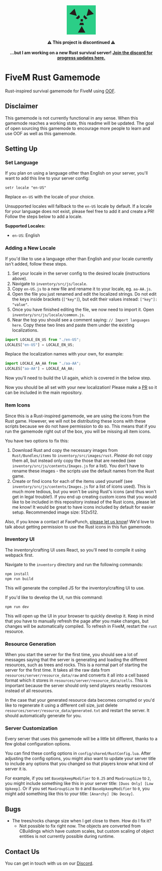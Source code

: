 <p align="center"><img src="icon.png"></p>

<p align="center"><b>⚠️ This project is discontinued ⚠️ <br><br>...but I am working on a new Rust survival server! <a href="https://rustproject.net/discord">Join the discord for progress updates here.</a></b></p>

# FiveM Rust Gamemode
Rust-inspired survival gamemode for FiveM using [OOF](https://github.com/Paradigm-MP/oof).

## Disclaimer
This gamemode is not currently functional in any sense. When this gamemode reaches a working state, this readme will be updated. The goal of open sourcing this gamemode to encourage more people to learn and use OOF as well as this gamemode.

## Setting Up

### Set Language
If you plan on using a language other than English on your server, you'll want to add this line to your server config:
```
setr locale "en-US"
```
Replace `en-US` with the locale of your choice.

Unsupported locales will fallback to the `en-US` locale by default. If a locale for your language does not exist, please feel free to add it and create a PR! Follow the steps below to add a locale.

**Supported Locales:**
 - `en-US`: English

### Adding a New Locale
If you'd like to use a language other than English and your locale currently isn't added, follow these steps.

1. Set your locale in the server config to the desired locale (instructions above).
2. Navigate to `inventory/src/js/locale`.
3. Copy `en-US.js` to a new file and rename it to your locale, eg. `aa-AA.js`. 
4. Open the file you just renamed and edit the localized strings. Do not edit the keys inside brackets (`["key"]`), but edit their values instead: `["key"]: "value"`. 
5. Once you have finished editing the file, we now need to import it. Open `inventory/src/js/locale/common.js`.
6. Near the top you should see a comment saying: `// Import languages here`. Copy these two lines and paste them under the existing localizations.
```js
import LOCALE_EN_US from "./en-US";
LOCALES["en-US"] = LOCALE_EN_US;
```
Replace the localization names with your own, for example:
```js
import LOCALE_AA_AA from "./aa-AA";
LOCALES["aa-AA"] = LOCALE_AA_AA;
```

Now you'll need to build the UI again, which is covered in the below step.

Now you should be all set with your new localization! Please make a [PR](https://github.com/Paradigm-MP/fivem-rust-gamemode/pulls) so it can be included in the main repository.

### Item Icons
Since this is a Rust-inspired gamemode, we are using the icons from the Rust game. However, we will not be distributing these icons with these scripts because we do not have permission to do so. This means that if you run the gamemode right out of the box, you will be missing all item icons.

You have two options to fix this:
1. Download Rust and copy the necessary images from `Rust/Bundles/items` to `inventory/src/images/rust`. _Please_ do not copy them all, but instead only copy the those that are needed (see `inventory/src/js/contents/Images.js` for a list). You don't have to rename these images - the scripts use the default names from the Rust game.
2. Create or find icons for each of the items used yourself (see `inventory/src/js/contents/Images.js` for a list of icons used). This is much more tedious, but you won't be using Rust's icons (and thus won't get in legal trouble!). If you end up creating custom icons that you would like to be included in this repository instead of the Rust icons, please let me know! It would be great to have icons included by default for easier setup. Recommended image size: 512x512.

Also, if you know a contact at FacePunch, [please let us know](mailto:mp.paradigm@gmail.com)! We'd love to talk about getting permission to use the Rust icons in this fun gamemode.

### Inventory UI
The inventory/crafting UI uses React, so you'll need to compile it using webpack first.

Navigate to the `inventory` directory and run the following commands:
```
npm install
npm run build
```

This will generate the compiled JS for the inventory/crafting UI to use.

If you'd like to develop the UI, run this command:
```
npm run dev
```

This will open up the UI in your browser to quickly develop it. Keep in mind that you have to manually refresh the page after you make changes, but changes will be automatically compiled. To refresh in FiveM, restart the `rust` resource.

### Resource Generation
When you start the server for the first time, you should see a lot of messages saying that the server is generating and loading the different resources, such as trees and rocks. This is a normal part of starting the server for the first time. It takes all the raw data from `resources/server/resource_data/raw` and converts it all into a cell based format which it stores in `resources/server/resource_data/cells`. This is important because the server should only send players nearby resources instead of all resources.

In the case that your generated resource data becomes corrupted or you'd like to regenerate it using a different cell size, just delete `resources/server/resource_data/generated.txt` and restart the server. It should automatically generate for you.

### Server Customization
Every server that uses this gamemode will be a little bit different, thanks to a few global configuration options.

You can find these config options in `config/shared/RustConfig.lua`. After adjusting the config options, you might also want to update your server title to include any options that you changed so that players know what kind of server it is. 

For example, if you set `BaseUpkeepModifier` to `0.25` and `MaxGroupSize` to `2`, you might include something like this in your server title: `[Duos Only] [Low Upkeep]`. Or if you set `MaxGroupSize` to `0` and `BaseUpkeepModifier` to `0`, you might add something like this to your title: `[Anarchy] [No Decay]`.

## Bugs
- The trees/rocks change size when I get close to them. How do I fix it?
  - Not possible to fix right now. The objects are converted from CBuildings which have custom scales, but custom scaling of object entities is not currently possible during runtime.

## Contact Us
You can get in touch with us on our [Discord](https://discord.gg/XAQ34Td).
